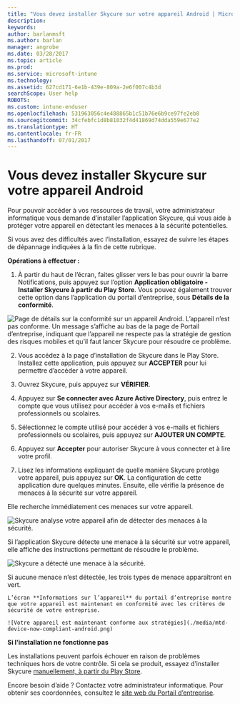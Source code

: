 ```yaml
---
title: "Vous devez installer Skycure sur votre appareil Android | Microsoft Docs"
description: 
keywords: 
author: barlanmsft
ms.author: barlan
manager: angrobe
ms.date: 03/28/2017
ms.topic: article
ms.prod: 
ms.service: microsoft-intune
ms.technology: 
ms.assetid: 627cd171-6e1b-439e-809a-2e6f007c4b3d
searchScope: User help
ROBOTS: 
ms.custom: intune-enduser
ms.openlocfilehash: 531963056c4e488865b1c51b76e6b9ce97fe2eb8
ms.sourcegitcommit: 34cfebfc1d8b81032f4d41869d74dda559e677e2
ms.translationtype: HT
ms.contentlocale: fr-FR
ms.lasthandoff: 07/01/2017
---
```

# <a name="you-need-to-install-skycure-on-your-android-device"></a>Vous devez installer Skycure sur votre appareil Android

Pour pouvoir accéder à vos ressources de travail, votre administrateur informatique vous demande d’installer l’application Skycure, qui vous aide à protéger votre appareil en détectant les menaces à la sécurité potentielles.

Si vous avez des difficultés avec l’installation, essayez de suivre les étapes de dépannage indiquées à la fin de cette rubrique.

**Opérations à effectuer :**

1. À partir du haut de l’écran, faites glisser vers le bas pour ouvrir la barre Notifications, puis appuyez sur l’option **Application obligatoire - Installer Skycure à partir du Play Store**. Vous pouvez également trouver cette option dans l’application du portail d’entreprise, sous __Détails de la conformité__.

  ![Page de détails sur la conformité sur un appareil Android. L’appareil n’est pas conforme. Un message s’affiche au bas de la page de Portail d’entreprise, indiquant que l’appareil ne respecte pas la stratégie de gestion des risques mobiles et qu’il faut lancer Skycure pour résoudre ce problème.](./media/skycure-resolves-compliance-android.png)

2. Vous accédez à la page d’installation de Skycure dans le Play Store. Installez cette application, puis appuyez sur **ACCEPTER** pour lui permettre d’accéder à votre appareil.

3. Ouvrez Skycure, puis appuyez sur **VÉRIFIER**.

4. Appuyez sur **Se connecter avec Azure Active Directory**, puis entrez le compte que vous utilisez pour accéder à vos e-mails et fichiers professionnels ou scolaires.

5. Sélectionnez le compte utilisé pour accéder à vos e-mails et fichiers professionnels ou scolaires, puis appuyez sur **AJOUTER UN COMPTE**.

6. Appuyez sur **Accepter** pour autoriser Skycure à vous connecter et à lire votre profil.

7. Lisez les informations expliquant de quelle manière Skycure protège votre appareil, puis appuyez sur **OK**. La configuration de cette application dure quelques minutes. Ensuite, elle vérifie la présence de menaces à la sécurité sur votre appareil.

  Elle recherche immédiatement ces menaces sur votre appareil.

  ![Skycure analyse votre appareil afin de détecter des menaces à la sécurité.](./media/skycure-scan-in-progress-android.png)

  Si l’application Skycure détecte une menace à la sécurité sur votre appareil, elle affiche des instructions permettant de résoudre le problème.

  ![Skycure a détecté une menace à la sécurité.](./media/skycure-found-a-threat-android.png)

  Si aucune menace n’est détectée, les trois types de menace apparaîtront en vert.

    L’écran **Informations sur l’appareil** du portail d’entreprise montre que votre appareil est maintenant en conformité avec les critères de sécurité de votre entreprise.

    ![Votre appareil est maintenant conforme aux stratégies](./media/mtd-device-now-compliant-android.png)

**Si l’installation ne fonctionne pas**

Les installations peuvent parfois échouer en raison de problèmes techniques hors de votre contrôle. Si cela se produit, essayez d’installer Skycure [manuellement, à partir du Play Store](https://play.google.com/store/apps/details?id=com.skycure.skycure).

Encore besoin d’aide ? Contactez votre administrateur informatique. Pour obtenir ses coordonnées, consultez le [site web du Portail d’entreprise](http://portal.manage.microsoft.com).
